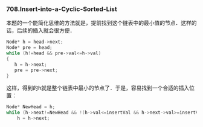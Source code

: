 ### 708.Insert-into-a-Cyclic-Sorted-List

本题的一个能简化思维的方法就是，提前找到这个链表中的最小值的节点．这样的话，后续的插入就会很方便．
```cpp
Node* h = head->next;
Node* pre = head;
while (h!=head && pre->val<=h->val)
{
   h = h->next;
   pre = pre->next;
}
```
这样，得到的h就是整个链表中最小的节点了．于是，容易找到一个合适的插入位置：
```cpp
Node* NewHead = h;        
while (h->next!=NewHead && !(h->val<=insertVal && h->next->val>=insertVal))
    h = h->next;
```
